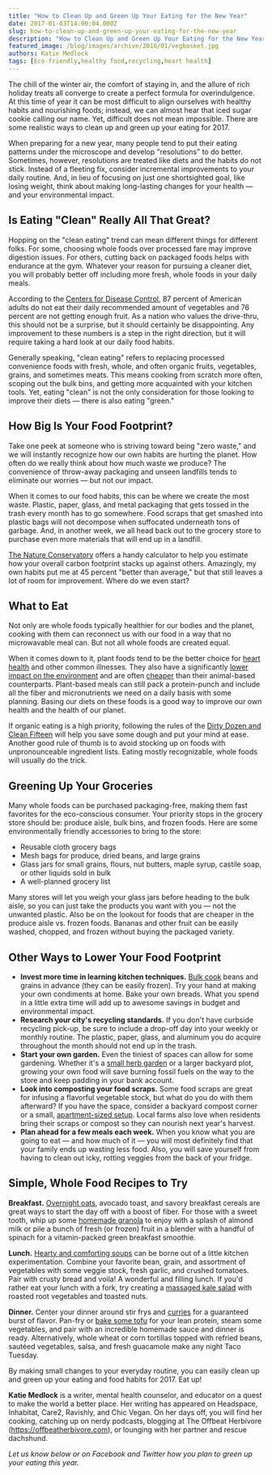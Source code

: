 ```yaml
---
title: "How to Clean Up and Green Up Your Eating for the New Year"
date: 2017-01-03T14:00:04.000Z
slug: how-to-clean-up-and-green-up-your-eating-for-the-new-year
description: "How to Clean Up and Green Up Your Eating for the New Year"
featured_image: /blog/images/archive/2016/01/vegbasket.jpg
authors: Katie Medlock
tags: [Eco-friendly,healthy food,recycling,heart health]
---
```


The chill of the winter air, the comfort of staying in, and the allure of rich holiday treats all converge to create a perfect formula for overindulgence. At this time of year it can be most difficult to align ourselves with healthy habits and nourishing foods; instead, we can almost hear that iced sugar cookie calling our name. Yet, difficult does not mean impossible. There are some realistic ways to clean up and green up your eating for 2017.

When preparing for a new year, many people tend to put their eating patterns under the microscope and develop "resolutions" to do better. Sometimes, however, resolutions are treated like diets and the habits do not stick. Instead of a fleeting fix, consider incremental improvements to your daily routine. And, in lieu of focusing on just one shortsighted goal, like losing weight, think about making long-lasting changes for your health — and your environmental impact.

## **Is Eating "Clean" Really All That Great?**

Hopping on the "clean eating" trend can mean different things for different folks. For some, choosing whole foods over processed fare may improve digestion issues. For others, cutting back on packaged foods helps with endurance at the gym. Whatever your reason for pursuing a cleaner diet, you will probably better off including more fresh, whole foods in your daily meals.

According to the [Centers for Disease Control](https://www.cdc.gov/mmwr/preview/mmwrhtml/mm6426a1.htm), 87 percent of American adults do not eat their daily recommended amount of vegetables and 76 percent are not getting enough fruit. As a nation who values the drive-thru, this should not be a surprise, but it should certainly be disappointing. Any improvement to these numbers is a step in the right direction, but it will require taking a hard look at our daily food habits.

Generally speaking, "clean eating" refers to replacing processed convenience foods with fresh, whole, and often organic fruits, vegetables, grains, and sometimes meats. This means cooking from scratch more often, scoping out the bulk bins, and getting more acquainted with your kitchen tools. Yet, eating "clean" is not the only consideration for those looking to improve their diets — there is also eating "green."

## **How Big Is Your Food Footprint?**

Take one peek at someone who is striving toward being "zero waste," and we will instantly recognize how our own habits are hurting the planet. How often do we really think about how much waste we produce? The convenience of throw-away packaging and unseen landfills tends to eliminate our worries — but not our impact.

When it comes to our food habits, this can be where we create the most waste. Plastic, paper, glass, and metal packaging that gets tossed in the trash every month has to go somewhere. Food scraps that get smashed into plastic bags will not decompose when suffocated underneath tons of garbage. And, in another week, we all head back out to the grocery store to purchase even more materials that will end up in a landfill.

[The Nature Conservatory](http://www.nature.org/greenliving/carboncalculator/) offers a handy calculator to help you estimate how your overall carbon footprint stacks up against others. Amazingly, my own habits put me at 45 percent "better than average," but that still leaves a lot of room for improvement. Where do we even start?

## **What to Eat**

Not only are whole foods typically healthier for our bodies and the planet, cooking with them can reconnect us with our food in a way that no microwavable meal can. But not all whole foods are created equal.

When it comes down to it, plant foods tend to be the better choice for [heart health](http://www.heart.org/HEARTORG/HealthyLiving/HealthyEating/Nutrition/Vegetarian-Diets%5FUCM%5F306032%5FArticle.jsp#) and other common illnesses. They also have a significantly [lower impact on the environment](https://www.washingtonpost.com/news/wonk/wp/2016/06/30/how-meat-is-destroying-the-planet-in-seven-charts/?utm%5Fterm=.b96f047f2720) and are often [cheaper](http://time.com/money/4066188/vegetarians-save-money/) than their animal-based counterparts. Plant-based meals can still pack a protein-punch and include all the fiber and micronutrients we need on a daily basis with some planning. Basing our diets on these foods is a good way to improve our own health and the health of our planet.

If organic eating is a high priority, following the rules of the [Dirty Dozen and Clean Fifteen](http://www.fullyraw.com/dirty-dozen-clean-15/) will help you save some dough and put your mind at ease. Another good rule of thumb is to avoid stocking up on foods with unpronounceable ingredient lists. Eating mostly recognizable, whole foods will usually do the trick.

## **Greening Up Your Groceries**

Many whole foods can be purchased packaging-free, making them fast favorites for the eco-conscious consumer. Your priority stops in the grocery store should be: produce aisle, bulk bins, and frozen foods. Here are some environmentally friendly accessories to bring to the store:

* Reusable cloth grocery bags
* Mesh bags for produce, dried beans, and large grains
* Glass jars for small grains, flours, nut butters, maple syrup, castile soap, or other liquids sold in bulk
* A well-planned grocery list

Many stores will let you weigh your glass jars before heading to the bulk aisle, so you can just take the products you want with you — not the unwanted plastic. Also be on the lookout for foods that are cheaper in the produce aisle vs. frozen foods. Bananas and other fruit can be easily washed, chopped, and frozen without buying the packaged variety.

## **Other Ways to Lower Your Food Footprint**

* **Invest more time in learning kitchen techniques.** [Bulk cook](http://www.wfcerie.coop/pdf/brochures/Bulk%5FCooking%5FGuide.pdf) beans and grains in advance (they can be easily frozen). Try your hand at making your own condiments at home. Bake your own breads. What you spend in a little extra time will add up to awesome savings in budget and environmental impact.
* **Research your city's recycling standards.** If you don't have curbside recycling pick-up, be sure to include a drop-off day into your weekly or monthly routine. The plastic, paper, glass, and aluminum you do acquire throughout the month should not end up in the trash.
* **Start your own garden.** Even the tiniest of spaces can allow for some gardening. Whether it's a [small herb garden](https://www.buzzfeed.com/rachelysanders/how-to-grow-herbs-on-your-fire-escape) or a larger backyard plot, growing your own food will save burning fossil fuels on the way to the store and keep padding in your bank account.
* **Look into composting your food scraps.** Some food scraps are great for infusing a flavorful vegetable stock, but what do you do with them afterward? If you have the space, consider a backyard compost corner or a small, [apartment-sized setup](http://www.ecowatch.com/how-to-compost-in-your-apartment-1881838055.html). Local farms also love when residents bring their scraps or compost so they can nourish next year's harvest.
* **Plan ahead for a few meals each week.** When you know what you are going to eat — and how much of it — you will most definitely find that your family ends up wasting less food. Also, you will save yourself from having to clean out icky, rotting veggies from the back of your fridge.

## **Simple, Whole Food Recipes to Try**

**Breakfast.** [Overnight oats](http://ohsheglows.com/2015/07/22/vegan-overnight-oats/), avocado toast, and savory breakfast cereals are great ways to start the day off with a boost of fiber. For those with a sweet tooth, whip up some [homemade granola](http://thepioneerwoman.com/food-and-friends/how-to-make-magnificent-granola/) to enjoy with a splash of almond milk or pile a bunch of fresh (or frozen) fruit in a blender with a handful of spinach for a vitamin-packed green breakfast smoothie.

**Lunch.** [Hearty and comforting soups](http://www.marthastewart.com/1134832/hearty-healthy-vegan-soup-recipes) can be borne out of a little kitchen experimentation. Combine your favorite bean, grain, and assortment of vegetables with some veggie stock, fresh garlic, and crushed tomatoes. Pair with crusty bread and voila! A wonderful and filling lunch. If you'd rather eat your lunch with a fork, try creating a [massaged kale salad](http://nutritionstripped.com/massaged-kale-salad-three-ways/) with roasted root vegetables and toasted nuts.

**Dinner.** Center your dinner around stir frys and [curries](http://www.elephantasticvegan.com/15-amazing-vegan-curry-recipes/) for a guaranteed burst of flavor. Pan-fry or [bake some tofu](http://cookieandkate.com/2016/how-to-make-crispy-baked-tofu/) for your lean protein, steam some vegetables, and pair with an incredible homemade sauce and dinner is ready. Alternatively, whole wheat or corn tortillas topped with refried beans, sautéed vegetables, salsa, and fresh guacamole make any night Taco Tuesday.

By making small changes to your everyday routine, you can easily clean up and green up your eating and food habits for 2017\. Eat up!

**Katie Medlock** is a writer, mental health counselor, and educator on a quest to make the world a better place. Her writing has appeared on Headspace, Inhabitat, Care2, Ravishly, and Chic Vegan. On her days off, you will find her cooking, catching up on nerdy podcasts, blogging at The Offbeat Herbivore (<https://offbeatherbivore.com>), or lounging with her partner and rescue dachshund.

_Let us know below or on Facebook and Twitter how you plan to green up your eating this year._